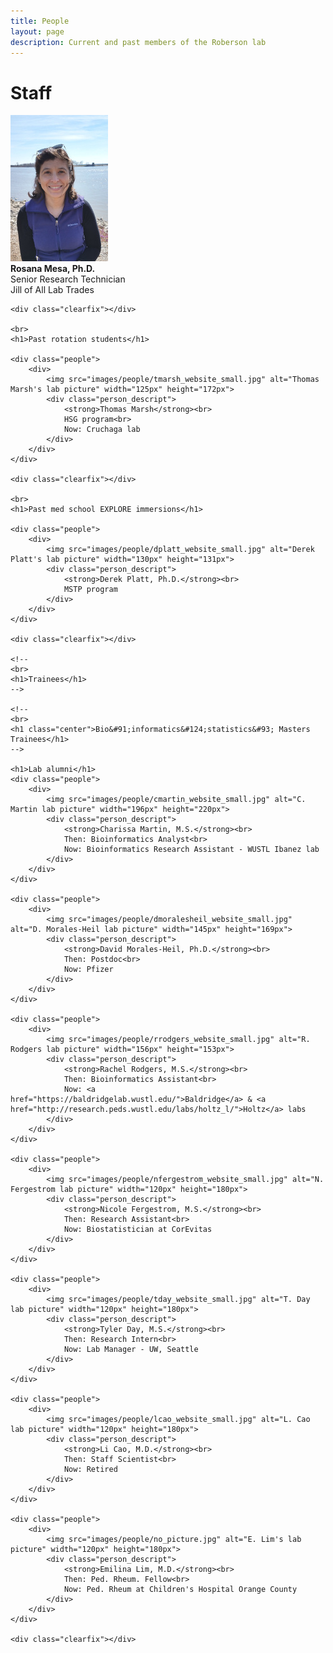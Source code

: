 ```yaml
---
title: People
layout: page
description: Current and past members of the Roberson lab
---
```


<div class="gallery_container">
	<h1>Staff</h1>
	<div class="people">
		<div>
			<img src="images/people/rmesa_website_small.jpg" alt="R. Mesa lab picture" width="156px" height="234px">
			<div class="person_descript">
				<strong>Rosana Mesa, Ph.D.</strong><br>
				Senior Research Technician<br>
				Jill of All Lab Trades
			</div>
		</div>
	</div>

	<div class="clearfix"></div>
	
	<br>
	<h1>Past rotation students</h1>
	
	<div class="people">
		<div>
			<img src="images/people/tmarsh_website_small.jpg" alt="Thomas Marsh's lab picture" width="125px" height="172px">
			<div class="person_descript">
				<strong>Thomas Marsh</strong><br>
				HSG program<br>
				Now: Cruchaga lab
			</div>
		</div>
	</div>
	
	<div class="clearfix"></div>
	
	<br>
	<h1>Past med school EXPLORE immersions</h1>
	
	<div class="people">
		<div>
			<img src="images/people/dplatt_website_small.jpg" alt="Derek Platt's lab picture" width="130px" height="131px">
			<div class="person_descript">
				<strong>Derek Platt, Ph.D.</strong><br>
				MSTP program
			</div>
		</div>
	</div>
	
	<div class="clearfix"></div>
	
	<!--
	<br>
	<h1>Trainees</h1>
	-->

	<!--
	<br>
	<h1 class="center">Bio&#91;informatics&#124;statistics&#93; Masters Trainees</h1>
	-->

	<h1>Lab alumni</h1>
	<div class="people">
		<div>
			<img src="images/people/cmartin_website_small.jpg" alt="C. Martin lab picture" width="196px" height="220px">
			<div class="person_descript">
				<strong>Charissa Martin, M.S.</strong><br>
				Then: Bioinformatics Analyst<br>
				Now: Bioinformatics Research Assistant - WUSTL Ibanez lab
			</div>
		</div>
	</div>

	<div class="people">
		<div>
			<img src="images/people/dmoralesheil_website_small.jpg" alt="D. Morales-Heil lab picture" width="145px" height="169px">
			<div class="person_descript">
				<strong>David Morales-Heil, Ph.D.</strong><br>
				Then: Postdoc<br>
				Now: Pfizer
			</div>
		</div>
	</div>

	<div class="people">
		<div>
			<img src="images/people/rrodgers_website_small.jpg" alt="R. Rodgers lab picture" width="156px" height="153px">
			<div class="person_descript">
				<strong>Rachel Rodgers, M.S.</strong><br>
				Then: Bioinformatics Assistant<br>
				Now: <a href="https://baldridgelab.wustl.edu/">Baldridge</a> & <a href="http://research.peds.wustl.edu/labs/holtz_l/">Holtz</a> labs
			</div>
		</div>
	</div>

	<div class="people">
		<div>
			<img src="images/people/nfergestrom_website_small.jpg" alt="N. Fergestrom lab picture" width="120px" height="180px">
			<div class="person_descript">
				<strong>Nicole Fergestrom, M.S.</strong><br>
				Then: Research Assistant<br>
				Now: Biostatistician at CorEvitas
			</div>
		</div>
	</div>

	<div class="people">
		<div>
			<img src="images/people/tday_website_small.jpg" alt="T. Day lab picture" width="120px" height="180px">
			<div class="person_descript">
				<strong>Tyler Day, M.S.</strong><br>
				Then: Research Intern<br>
				Now: Lab Manager - UW, Seattle
			</div>
		</div>
	</div>

	<div class="people">
		<div>
			<img src="images/people/lcao_website_small.jpg" alt="L. Cao lab picture" width="120px" height="180px">
			<div class="person_descript">
				<strong>Li Cao, M.D.</strong><br>
				Then: Staff Scientist<br>
				Now: Retired
			</div>
		</div>
	</div>

	<div class="people">
		<div>
			<img src="images/people/no_picture.jpg" alt="E. Lim's lab picture" width="120px" height="180px">
			<div class="person_descript">
				<strong>Emilina Lim, M.D.</strong><br>
				Then: Ped. Rheum. Fellow<br>
				Now: Ped. Rheum at Children's Hospital Orange County
			</div>
		</div>
	</div>

	<div class="clearfix"></div>
</div>
